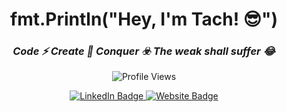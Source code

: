 <h1 align="center">
  fmt.Println("Hey, I'm Tach! 😎")
</h1>
<h3 align="center">
  <em>Code ⚡ Create 🚀 Conquer ☣️</em>
  <em>The weak shall suffer 😂</em>
</h3>

<p align="center">
  <img src="https://komarev.com/ghpvc/?username=tacheraSasi&label=Profile%20Views&color=brightgreen&style=flat-square" alt="Profile Views" />
</p>

<p align="center">
  <a href="https://linkedin.com/in/tacheraSasi" target="_blank">
    <img src="https://img.shields.io/badge/LinkedIn-Connect-blue?logo=linkedin&style=for-the-badge" alt="LinkedIn Badge" />
  </a>
  <a href="https://tachera.vercel.app" target="_blank">
    <img src="https://img.shields.io/badge/Website-Explore-green?logo=google-chrome&style=for-the-badge" alt="Website Badge" />
  </a>
</p>

<!-- ---

### 🔥 What I'm Up To  
- Building **[vintLang](https://vintlang.ekilie.com)**, **[ekiliSense](https://sense.ekilie.com)**, and **[ekiliRelay](https://relay.ekilie.com)**.
- Writing **Go**, **TypeScript**, **Next.js**, **React**, **Django**, **Expo**, and a dozen other tools that keep me up at night.
- Currently diving deeper into **Laravel**, **Electron.js**, and **C++** just for fun.
- Passionate about **clean code**, **building powerful frameworks**, and **open-source**—if it's cool, I'm in!

---

### ⚡ My Dev Superpowers
- **Golang Fanatic 🦍** — I love building sleek, efficient backends.
- **Master of Modern Web 🌐** — Full-stack wizard with **Next.js**, **React**, and **TypeScript**.
- **Code Minimalist ✨** — Simplicity > Complexity.
- **Automation Nerd 🤖** — I don’t just build things; I make them work smarter.

---

### 💻 Tech & Tools
<p align="center">
  <img src="https://img.shields.io/badge/-Go-00ADD8?style=for-the-badge&logo=go&logoColor=white" />
  <img src="https://img.shields.io/badge/-TypeScript-007ACC?style=for-the-badge&logo=typescript&logoColor=white" />
  <img src="https://img.shields.io/badge/-JavaScript-F7DF1E?style=for-the-badge&logo=javascript&logoColor=black" />
  <img src="https://img.shields.io/badge/-Python-3776AB?style=for-the-badge&logo=python&logoColor=white" />
  <img src="https://img.shields.io/badge/-PHP-777BB4?style=for-the-badge&logo=php&logoColor=white" />
  <img src="https://img.shields.io/badge/-C++-00599C?style=for-the-badge&logo=cplusplus&logoColor=white" />
</p>

---

### 🏗️ Frameworks & Tools
<p align="center">
  <img src="https://img.shields.io/badge/-Next.js-000000?style=for-the-badge&logo=next.js&logoColor=white" />
  <img src="https://img.shields.io/badge/-React-61DAFB?style=for-the-badge&logo=react&logoColor=black" />
  <img src="https://img.shields.io/badge/-NestJS-E0234E?style=for-the-badge&logo=nestjs&logoColor=white" />
  <img src="https://img.shields.io/badge/-Django-092E20?style=for-the-badge&logo=django&logoColor=white" />
  <img src="https://img.shields.io/badge/-Hono-FF5722?style=for-the-badge&logo=hono&logoColor=white" />
  <img src="https://img.shields.io/badge/-Fiber-00C7B7?style=for-the-badge&logo=gofiber&logoColor=white" />
  <img src="https://img.shields.io/badge/-Gin-007396?style=for-the-badge&logo=gin&logoColor=white" />
</p>

---

### 🔧 Dev Setup
- **OS**: Ubuntu 20.04 LTS 🐧
- **Editor**: Neovim, Zed 💻
- **Databases**: PostgreSQL, MySQL, SQLite, MiniDB(Built it myself) 🛢
- **Tools**: Docker, Git, Prisma, HTMX, ELLIE 🔧

---


### 📈 GitHub Vibes
<p align="center">
  <img src="https://github-readme-stats.vercel.app/api?username=tacheraSasi&show_icons=true&theme=dark&count_private=true" alt="GitHub Stats" />
</p>

---

### 🏆 GitHub Trophies
<p align="center">
  <img src="https://github-profile-trophy.vercel.app/?username=tacheraSasi&theme=onedark&row=1&column=6" alt="GitHub Trophies" />
</p>

---

### 🌟 Random Dev Quote
<p align="center">
  <img src="https://quotes-github-readme.vercel.app/api?type=horizontal&theme=radical" />
</p>

---

### 🎯 Let’s Connect
- **Twitter**: [@tacheraSasi](https://twitter.com/tacheraSasi)
- **Website**: [tachera.vercel.app](https://tachera.vercel.app)
- **Email**: tachera@ekilie.com
- **LinkedIn**: [tacheraSasi](https://linkedin.com/in/tacheraSasi)
- **GitHub**: [tacheraSasi](https://github.com/tacheraSasi)

--- -->
